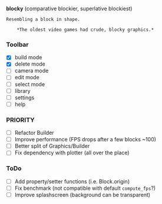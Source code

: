 **blocky** (comparative blockier, superlative blockiest)

    Resembling a block in shape.

        *The oldest video games had crude, blocky graphics.*

### Toolbar

- [x] build mode
- [x] delete mode
- [ ] camera mode
- [ ] edit mode
- [ ] select mode
- [ ] library
- [ ] settings
- [ ] help

### PRIORITY

- [ ] Refactor Builder
- [ ] Improve performance (FPS drops after a few blocks ~100)
- [ ] Better split of Graphics/Builder
- [ ] Fix dependency with plotter (all over the place)

### ToDo

- [ ] Add property/setter functions (i.e. Block.origin)
- [ ] Fix benchmark (not compatible with default `compute_fps`?)
- [ ] Improve splashscreen (background can be transparent)

